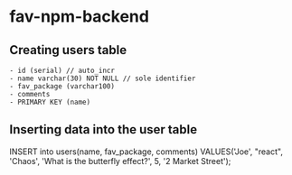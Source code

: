 # fav-npm-backend

## Creating users table

    - id (serial) // auto_incr
    - name varchar(30) NOT NULL // sole identifier
    - fav_package (varchar100)
    - comments
    - PRIMARY KEY (name)

## Inserting data into the user table

INSERT into users(name, fav_package, comments)
VALUES('Joe', "react", 'Chaos', 'What is the butterfly effect?', 5, '2 Market Street');
